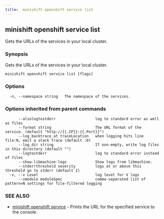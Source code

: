 ```yaml
---
title:  minishift openshift service list
---
```



## minishift openshift service list

Gets the URLs of the services in your local cluster.

### Synopsis


Gets the URLs of the services in your local cluster.

```
minishift openshift service list [flags]
```

### Options

```
  -n, --namespace string   The namespace of the services.
```

### Options inherited from parent commands

```
      --alsologtostderr                  log to standard error as well as files
      --format string                    The URL format of the service. (default "http://{{.IP}}:{{.Port}}")
      --log_backtrace_at traceLocation   when logging hits line file:N, emit a stack trace (default :0)
      --log_dir string                   If non-empty, write log files in this directory (default "")
      --logtostderr                      log to standard error instead of files
      --show-libmachine-logs             Show logs from libmachine.
      --stderrthreshold severity         logs at or above this threshold go to stderr (default 2)
  -v, --v Level                          log level for V logs
      --vmodule moduleSpec               comma-separated list of pattern=N settings for file-filtered logging
```

### SEE ALSO
* [minishift openshift service](minishift_openshift_service.md)	 - Prints the URL for the specified service to the console.

